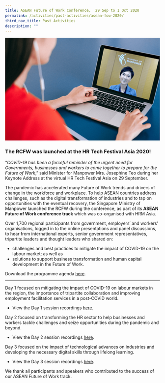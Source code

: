 ```yaml
---
title: ASEAN Future of Work Conference,  29 Sep to 1 Oct 2020
permalink: /activities/past-activities/asean-fow-2020/
third_nav_title: Past Activities
description: ""
---
```



![Keynote-Address-HR-Tech-Festival-Asia-2020](/images/min-josephine-teo-hr-fest-keynote-min.png)

### The RCFW was launched at the HR Tech Festival Asia 2020!

“_COVID-19 has been a forceful reminder of the urgent need for Governments, businesses and workers to come together to prepare for the Future of Work_,” said Minister for Manpower Mrs. Josephine Teo during her Keynote Address at the virtual HR Tech Festival Asia on 29 September.

The pandemic has accelerated many Future of Work trends and drivers of change in the workforce and workplace. To help ASEAN countries address challenges, such as the digital transformation of industries and to tap on opportunities with the eventual recovery, the Singapore Ministry of Manpower launched the RCFW during the conference, as part of its **ASEAN Future of Work conference track** which was co-organised with HRM Asia.

Over 1,700 regional participants from government, employers’ and workers’ organisations, logged in to the online presentations and panel discussions, to hear from international experts, senior government representatives, tripartite leaders and thought leaders who shared on:
- challenges and best practices to mitigate the impact of COVID-19 on the labour market; as well as
- solutions to support business transformation and human capital development in the Future of Work.

Download the programme agenda <a href="/files/HR-Tech-Festival Asia-ASEAN-Future-of-Work Track-Provisional-Programme.pdf/">here</a>.

---

Day 1 focused on mitigating the impact of COVID-19 on labour markets in the region, the importance of tripartite collaboration and improving employment facilitation services in a post-COVID world. 
- View the Day 1 session recordings <a href="/hr-tech-fest-asia-2020-asean-fow-track-day1/">here</a>.

Day 2 focused on transforming the HR sector to help businesses and workers tackle challenges and seize opportunities during the pandemic and beyond. 
- View the Day 2 session recordings <a href="/hr-tech-fest-asia-2020-asean-fow-track-day2/">here</a>.

Day 3 focused on the impact of technological advances on industries and developing the necessary digital skills through lifelong learning. 
- View the Day 3 session recordings <a href="/hr-tech-fest-asia-2020-asean-fow-track-day3/">here</a>.



We thank all participants and speakers who contributed to the success of our ASEAN Future of Work track.
